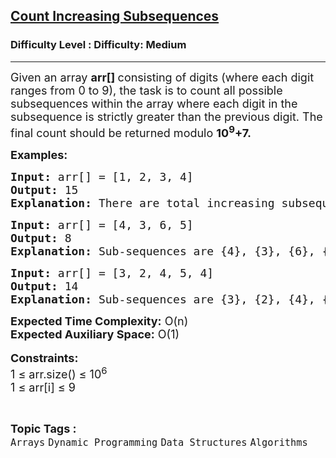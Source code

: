 <h2><a href="https://www.geeksforgeeks.org/problems/count-increasing-subsequences3134/1?page=1&difficulty=Medium&status=unsolved,attempted&sortBy=accuracy">Count Increasing Subsequences</a></h2><h3>Difficulty Level : Difficulty: Medium</h3><hr><div class="problems_problem_content__Xm_eO"><p><span style="font-size: 18px;">Given an array <strong>arr[] </strong>consisting of digits (where each digit ranges from 0 to 9), the task is to count all possible subsequences within the array where each digit in the subsequence is strictly greater than the previous digit. The final count should be returned modulo <strong>10<sup>9</sup>+7.</strong></span></p>
<p><span style="font-size: 18px;"><strong>Examples:</strong></span></p>
<pre><span style="font-size: 18px;"><strong>Input: </strong>arr[] = [1, 2, 3, 4]
<strong>Output: </strong>15
<strong>Explanation: </strong>There are total increasing subsequences {1}, {2}, {3}, {4}, {1,2}, {1,3}, {1,4}, {2,3}, {2,4}, {3,4}, {1,2,3}, {1,2,4}, {1,3,4}, {2,3,4}, {1,2,3,4}.</span></pre>
<pre><span style="font-size: 18px;"><strong>Input: </strong>arr[] = [4, 3, 6, 5]
<strong>Output: </strong>8
<strong>Explanation: </strong>Sub-sequences are {4}, {3}, {6}, {5}, {4,6}, {4,5}, {3,6}, {3,5}.</span></pre>
<pre><span style="font-size: 18px;"><strong>Input: </strong>arr[] = [3, 2, 4, 5, 4]
<strong>Output: </strong>14
<strong>Explanation: </strong>Sub-sequences are {3}, {2}, {4}, {3,4}, {2,4}, {5}, {3,5}, {2,5}, {4,5}, {3,2,5}, {3,4,5}, {4}, {3,4}, {2,4}.</span>
</pre>
<p><span style="font-size: 18px;"><strong>Expected Time Complexity:</strong> O(n)<br><strong>Expected Auxiliary Space:</strong> O(1)</span><br><br><span style="font-size: 18px;"><strong>Constraints: </strong><br>1 ≤ arr.size() ≤ 10<sup>6</sup><br>1 ≤ arr[i] ≤ 9</span></p></div><br><p><span style=font-size:18px><strong>Topic Tags : </strong><br><code>Arrays</code>&nbsp;<code>Dynamic Programming</code>&nbsp;<code>Data Structures</code>&nbsp;<code>Algorithms</code>&nbsp;
